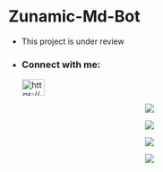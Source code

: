 # Zunamic-Md-Bot
- This project is under review

- <h3 align="left">Connect with me:</h3><p>   <a href="https://wa.me/94773585511" target="blank"><img align="center" src="https://raw.githubusercontent.com/rahuldkjain/github-profile-readme-generator/master/src/images/icons/Social/whatsapp.svg" alt="https://wa.me/94773585511" height="30" width="40" /></a>
</p>



 <p align="center"> <a href="https://github.com/Bad1Boy/Zunamic-Md-Bot"><img src="https://github-profile-trophy.vercel.app/?username=sanuwaofficial&no-bg=true&no-frame=false&theme=algolia"></a></p>

<p align="center"> <a href="https://github.com/Bad1Boy/Zunamic-Md-Bot"><img  src="http://github-readme-streak-stats.herokuapp.com?user=Zunamic-Bot&theme=github-dark-blue&hide_border=false&background=DDD9DA00&stroke=00AEFF&fire=00AEFF&ring=00AEFF&currStreakNum=00AEFF&currStreakLabel=00AEFF&sideLabels=00AEFF&dates=00AEFF&sideNums=00AEFF"></a></p>
<p align="center"> <a href="https://github.com/Bad1Boy/Zunamic-Md-Bot"><img src="https://github-readme-stats.vercel.app/api?username=ZUNAMIC-BOT&theme=algolia&bg_color=DDD9DA00&text_color=00AEFF&show_icons=TRUE&icon_color=00AEFF" > </a> </p>
<p align="center"> <a href="https://github.com/sanuwaofficial"><img src="https://github-readme-stats.vercel.app/api/top-langs/?username=ZUNAMIC-BOT&hide=css,html&theme=algolia&bg_color=DDD9DA00&text_color=00AEFF" > </a> </p>
